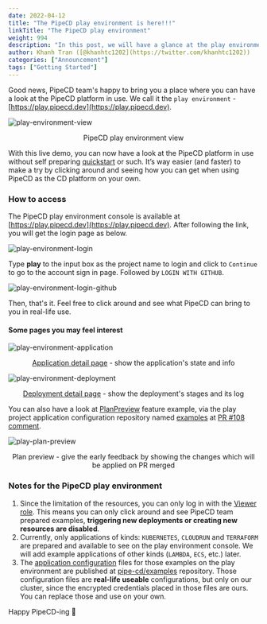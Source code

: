 ```yaml
---
date: 2022-04-12
title: "The PipeCD play environment is here!!!"
linkTitle: "The PipeCD play environment"
weight: 994
description: "In this post, we will have a glance at the play environment of PipeCD, how to access and what you can get from the environment."
author: Khanh Tran ([@khanhtc1202](https://twitter.com/khanhtc1202))
categories: ["Announcement"]
tags: ["Getting Started"]
---
```


Good news, PipeCD team's happy to bring you a place where you can have a look at the PipeCD platform in use. We call it the `play environment` - [https://play.pipecd.dev](https://play.pipecd.dev).

![play-environment-view](/images/play-environment-overview.png)
<p style="text-align: center;">
PipeCD play environment view
</p>

With this live demo, you can now have a look at the PipeCD platform in use without self preparing [quickstart](/docs/quickstart/) or such. It’s way easier (and faster) to make a try by clicking around and seeing how you can get when using PipeCD as the CD platform on your own.

### How to access

The PipeCD play environment console is available at [https://play.pipecd.dev](https://play.pipecd.dev). After following the link, you will get the login page as below.

![play-environment-login](/images/play-environment-login.png)

Type __play__ to the input box as the project name to login and click to `Continue` to go to the account sign in page. Followed by `LOGIN WITH GITHUB`.

![play-environment-login-github](/images/play-environment-github-login.png)

Then, that's it. Feel free to click around and see what PipeCD can bring to you in real-life use.

#### Some pages you may feel interest

![play-environment-application](/images/play-environment-application.png)
<p style="text-align: center;">
<a href="https://play.pipecd.dev/applications/913a0bde-1f38-41e3-9f56-75910b8988a9?project=play" target="_blank">Application detail page</a> - show the application's state and info
</p>

![play-environment-deployment](/images/play-environment-deployment.png)
<p style="text-align: center;">
<a href="https://play.pipecd.dev/deployments/89c4a27a-a268-448a-bb94-bc994863b695?project=play" target="_blank">Deployment detail page</a> - show the deployment's stages and its log
</p>

You can also have a look at [PlanPreview](https://pipecd.dev/docs/user-guide/plan-preview/) feature example, via the play project application configuration repository named [examples](https://github.com/pipe-cd/examples) at [PR #108 comment](https://github.com/pipe-cd/examples/pull/108#issuecomment-1091098475).

![play-plan-preview](/images/play-plan-preview.png)
<p style="text-align: center;">
Plan preview - give the early feedback by showing the changes which will be applied on PR merged
</p>

### Notes for the PipeCD play environment

1. Since the limitation of the resources, you can only log in with the [Viewer role](/docs/operator-manual/control-plane/auth/#role-based-access-control-rbac). This means you can only click around and see PipeCD team prepared examples, __triggering new deployments or creating new resources are disabled__.
2. Currently, only applications of kinds: `KUBERNETES`, `CLOUDRUN` and `TERRAFORM` are prepared and available to see on the play environment console. We will add example applications of other kinds (`LAMBDA`, `ECS`, etc.) later.
3. The [application configuration](/docs/user-guide/adding-an-application/) files for those examples on the play environment are published at [pipe-cd/examples](https://github.com/pipe-cd/examples) repository. Those configuration files are __real-life useable__ configurations, but only on our cluster, since the encrypted credentials placed in those files are ours. You can replace those and use on your own.

Happy PipeCD-ing 👋
